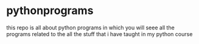 # pythonprograms
this repo is all about python programs in which you will seee all the programs related to the all the  stuff that i have taught in my python course  
